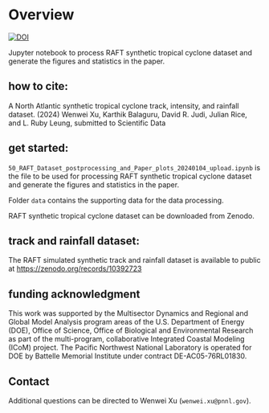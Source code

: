# Overview
[![DOI](https://zenodo.org/badge/DOI/10.5281/zenodo.7976243.svg)](https://doi.org/10.5281/zenodo.7976243)

Jupyter notebook to process RAFT synthetic tropical cyclone dataset and generate the figures and statistics in the paper.

## how to cite:
A North Atlantic synthetic tropical cyclone track, intensity, and rainfall dataset. (2024) Wenwei Xu, Karthik Balaguru, David R. Judi, Julian Rice, and L. Ruby Leung, submitted to Scientific Data

## get started:
`50_RAFT_Dataset_postprocessing_and_Paper_plots_20240104_upload.ipynb` is the file to be used for processing RAFT synthetic tropical cyclone dataset and generate the figures and statistics in the paper.

Folder `data` contains the supporting data for the data processing.

RAFT synthetic tropical cyclone dataset can be downloaded from Zenodo.

## track and rainfall dataset:
The RAFT simulated synthetic track and rainfall dataset is available to public at https://zenodo.org/records/10392723

## funding acknowledgment
 This work was supported by the Multisector Dynamics and Regional and Global Model Analysis program areas of the U.S. Department of Energy (DOE), Office of Science, Office of Biological and Environmental Research as part of the multi-program, collaborative Integrated Coastal Modeling (ICoM) project. The Pacific Northwest National Laboratory is operated for DOE by Battelle Memorial Institute under contract DE-AC05-76RL01830. 

## Contact
Additional questions can be directed to Wenwei Xu (`wenwei.xu@pnnl.gov`).
